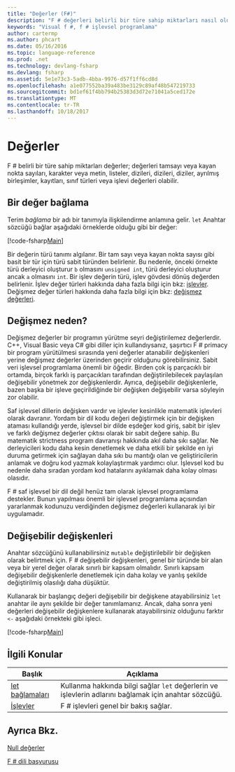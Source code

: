 ```yaml
---
title: "Değerler (F#)"
description: "F # değerleri belirli bir türe sahip miktarları nasıl olduğunu öğrenin."
keywords: "Visual f #, f # işlevsel programlama"
author: cartermp
ms.author: phcart
ms.date: 05/16/2016
ms.topic: language-reference
ms.prod: .net
ms.technology: devlang-fsharp
ms.devlang: fsharp
ms.assetid: 5e1e73c3-5adb-4bba-9976-d57f1ff6cd8d
ms.openlocfilehash: a1e077552ba39a483be3129c89af48b547219733
ms.sourcegitcommit: bd1ef61f4bb794b25383d3d72e71041a5ced172e
ms.translationtype: MT
ms.contentlocale: tr-TR
ms.lasthandoff: 10/18/2017
---
```

# <a name="values"></a>Değerler

F # belirli bir türe sahip miktarları değerler; değerleri tamsayı veya kayan nokta sayıları, karakter veya metin, listeler, dizileri, dizileri, diziler, ayrılmış birleşimler, kayıtları, sınıf türleri veya işlevi değerleri olabilir.


## <a name="binding-a-value"></a>Bir değer bağlama
Terim *bağlama* bir adı bir tanımıyla ilişkilendirme anlamına gelir. `let` Anahtar sözcüğü bağlar aşağıdaki örneklerde olduğu gibi bir değer:

[!code-fsharp[Main](../../../../samples/snippets/fsharp/lang-ref-1/snippet601.fs)]

Bir değerin türü tanımı algılanır. Bir tam sayı veya kayan nokta sayısı gibi basit bir tür için türü sabit türünden belirlenir. Bu nedenle, önceki örnekte türü derleyici oluşturur `b` olmasını `unsigned int`, türü derleyici oluşturur ancak `a` olmasını `int`. Bir işlev değerin türü, işlev gövdesi dönüş değerden belirlenir. İşlev değer türleri hakkında daha fazla bilgi için bkz: [işlevler](../functions/index.md). Değişmez değer türleri hakkında daha fazla bilgi için bkz: [değişmez değerleri](../literals.md).


## <a name="why-immutable"></a>Değişmez neden?
Değişmez değerler bir programın yürütme seyri değiştirilemez değerlerdir. C++, Visual Basic veya C# gibi diller için kullandıysanız, şaşırtıcı F # primacy bir program yürütülmesi sırasında yeni değerler atanabilir değişkenleri yerine değişmez değerler üzerinden geçirir olduğunu görebilirsiniz. Sabit veri işlevsel programlama önemli bir öğedir. Birden çok iş parçacıklı bir ortamda, birçok farklı iş parçacıkları tarafından değiştirilebilecek paylaşılan değişebilir yönetmek zor değişkenlerdir. Ayrıca, değişebilir değişkenlerle, bazen başka bir işleve geçirildiğinde bir değişken değişebilir varsa söyleyin zor olabilir.

Saf işlevsel dillerin değişken vardır ve işlevler kesinlikle matematik işlevleri olarak davranır. Yordam bir dil kodu değeri değiştirmek için bir değişken ataması kullandığı yerde, işlevsel bir dilde eşdeğer kod giriş, sabit bir işlev ve farklı değişmez değerler çıktısı olarak bir sabit değere sahip. Bu matematik strictness program davranışı hakkında akıl daha sıkı sağlar. Ne derleyicileri kodu daha kesin denetlemek ve daha etkili bir şekilde en iyi duruma getirmek için sağlayan daha sıkı bu mantığı olan ve geliştiricilerin anlamak ve doğru kod yazmak kolaylaştırmak yardımcı olur. İşlevsel kod bu nedenle daha sıradan yordam kod hatalarını ayıklamak daha kolay olması olasıdır.

F # saf işlevsel bir dil değil henüz tam olarak işlevsel programlama destekler. Bunun yapılması önemli bir işlevsel programlama açısından yararlanmak kodunuzu verdiğinden değişmez değerleri kullanarak iyi bir uygulamadır.


## <a name="mutable-variables"></a>Değişebilir değişkenleri
Anahtar sözcüğünü kullanabilirsiniz `mutable` değiştirilebilir bir değişken olarak belirtmek için. F # değişebilir değişkenleri, genel bir türünde bir alan veya bir yerel değer olarak sınırlı bir kapsam olmalıdır. Sınırlı kapsam değişebilir değişkenlerle denetlemek için daha kolay ve yanlış şekilde değiştirilmiş olasılığı daha düşüktür.

Kullanarak bir başlangıç değeri değişebilir bir değişkene atayabilirsiniz `let` anahtar ile aynı şekilde bir değer tanımlamanız. Ancak, daha sonra yeni değerleri değişebilir değişkenlere kullanarak atayabilirsiniz olduğunu farktır `<-` aşağıdaki örnekteki gibi işleci.

[!code-fsharp[Main](../../../../samples/snippets/fsharp/lang-ref-1/snippet602.fs)]
    
## <a name="related-topics"></a>İlgili Konular


|Başlık|Açıklama|
|-----|-----------|
|[let bağlamaları](../functions/let-bindings.md)|Kullanma hakkında bilgi sağlar `let` değerlerin ve işlevlerin adlarını bağlamak için anahtar sözcüğü.|
|[İşlevler](../functions/index.md)|F # işlevleri genel bir bakış sağlar.|

## <a name="see-also"></a>Ayrıca Bkz.
[Null değerler](null-Values.md)

[F # dili başvurusu](../index.md)
